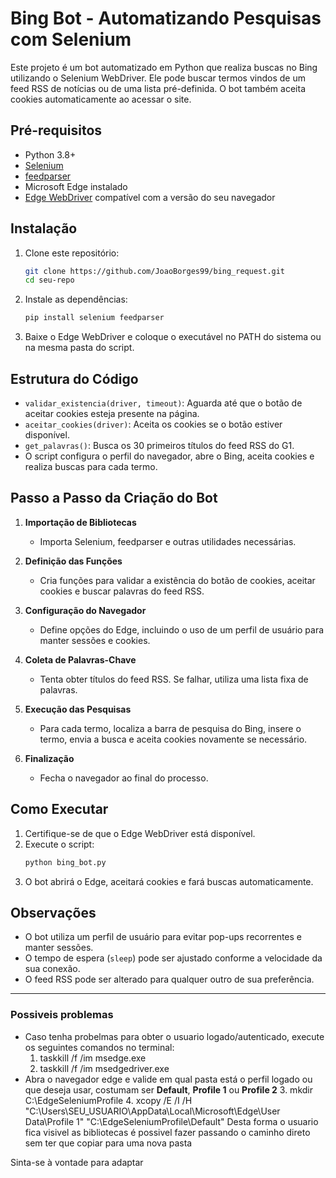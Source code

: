 # Bing Bot - Automatizando Pesquisas com Selenium

Este projeto é um bot automatizado em Python que realiza buscas no Bing utilizando o Selenium WebDriver. Ele pode buscar termos vindos de um feed RSS de notícias ou de uma lista pré-definida. O bot também aceita cookies automaticamente ao acessar o site.

## Pré-requisitos

- Python 3.8+
- [Selenium](https://pypi.org/project/selenium/)
- [feedparser](https://pypi.org/project/feedparser/)
- Microsoft Edge instalado
- [Edge WebDriver](https://developer.microsoft.com/en-us/microsoft-edge/tools/webdriver/) compatível com a versão do seu navegador

## Instalação

1. Clone este repositório:
   ```sh
   git clone https://github.com/JoaoBorges99/bing_request.git
   cd seu-repo
   ```

2. Instale as dependências:
   ```sh
   pip install selenium feedparser
   ```

3. Baixe o Edge WebDriver e coloque o executável no PATH do sistema ou na mesma pasta do script.

## Estrutura do Código

- `validar_existencia(driver, timeout)`: Aguarda até que o botão de aceitar cookies esteja presente na página.
- `aceitar_cookies(driver)`: Aceita os cookies se o botão estiver disponível.
- `get_palavras()`: Busca os 30 primeiros títulos do feed RSS do G1.
- O script configura o perfil do navegador, abre o Bing, aceita cookies e realiza buscas para cada termo.

## Passo a Passo da Criação do Bot

1. **Importação de Bibliotecas**
   - Importa Selenium, feedparser e outras utilidades necessárias.

2. **Definição das Funções**
   - Cria funções para validar a existência do botão de cookies, aceitar cookies e buscar palavras do feed RSS.

3. **Configuração do Navegador**
   - Define opções do Edge, incluindo o uso de um perfil de usuário para manter sessões e cookies.

4. **Coleta de Palavras-Chave**
   - Tenta obter títulos do feed RSS. Se falhar, utiliza uma lista fixa de palavras.

5. **Execução das Pesquisas**
   - Para cada termo, localiza a barra de pesquisa do Bing, insere o termo, envia a busca e aceita cookies novamente se necessário.

6. **Finalização**
   - Fecha o navegador ao final do processo.

## Como Executar

1. Certifique-se de que o Edge WebDriver está disponível.
2. Execute o script:
   ```sh
   python bing_bot.py
   ```
3. O bot abrirá o Edge, aceitará cookies e fará buscas automaticamente.

## Observações

- O bot utiliza um perfil de usuário para evitar pop-ups recorrentes e manter sessões.
- O tempo de espera (`sleep`) pode ser ajustado conforme a velocidade da sua conexão.
- O feed RSS pode ser alterado para qualquer outro de sua preferência.

---

### Possiveis problemas
- Caso tenha probelmas para obter o usuario logado/autenticado, execute os seguintes comandos no terminal:
     1. taskkill /f /im msedge.exe
     2. taskkill /f /im msedgedriver.exe
- Abra o navegador edge e valide em qual pasta está o perfil logado ou que deseja usar, costumam ser **Default**, **Profile 1** ou **Profile 2**
     3. mkdir C:\EdgeSeleniumProfile
     4. xcopy /E /I /H "C:\Users\SEU_USUARIO\AppData\Local\Microsoft\Edge\User Data\Profile 1" "C:\EdgeSeleniumProfile\Default"
Desta forma o usuario fica visivel as bibliotecas é possivel fazer passando o caminho direto sem ter que copiar para uma nova pasta

Sinta-se à vontade para adaptar
